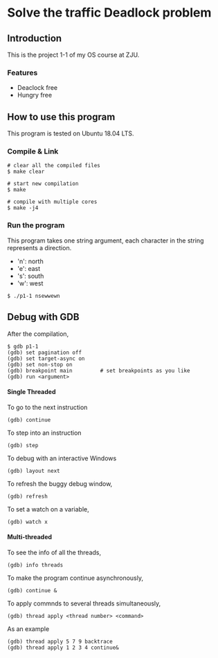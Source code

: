 # Solve the traffic Deadlock problem
## Introduction
This is the project 1-1 of my OS course at ZJU.

### Features
- Deaclock free
- Hungry free

## How to use this program
This program is tested on Ubuntu 18.04 LTS.

### Compile & Link
```console
# clear all the compiled files
$ make clear

# start new compilation
$ make

# compile with multiple cores
$ make -j4
```

### Run the program
This program takes one string argument, each character in the string represents a direction.
- 'n': north
- 'e': east
- 's': south
- 'w': west


```console
$ ./p1-1 nsewwewn
```

## Debug with GDB
After the compilation,
```console
$ gdb p1-1
(gdb) set pagination off
(gdb) set target-async on
(gdb) set non-stop on
(gdb) breakpoint main         # set breakpoints as you like
(gdb) run <argument>
```

#### Single Threaded
To go to the next instruction
```console
(gdb) continue
```

To step into an instruction
```console
(gdb) step
```

To debug with an interactive Windows
```console
(gdb) layout next
```
To refresh the buggy debug window,

```console
(gdb) refresh
```

To set a watch on a variable,

```console
(gdb) watch x
```

#### Multi-threaded
To see the info of all the threads,
```console
(gdb) info threads
```

To make the program continue asynchronously,
```console
(gdb) continue &
```

To apply commnds to several threads simultaneously,
```console
(gdb) thread apply <thread number> <command>
```
As an example
```console
(gdb) thread apply 5 7 9 backtrace
(gdb) thread apply 1 2 3 4 continue&
```

